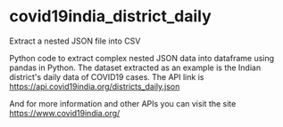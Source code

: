 # covid19india_district_daily
Extract a nested JSON file into CSV

Python code to extract complex nested JSON data into dataframe using pandas in Python. The dataset extracted as an example is the Indian district's daily data of COVID19 cases. 
The API link is https://api.covid19india.org/districts_daily.json

And for more information and other APIs you can visit the site
https://www.covid19india.org/
